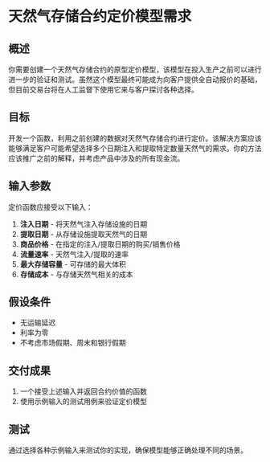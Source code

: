 # 天然气存储合约定价模型需求

## 概述
你需要创建一个天然气存储合约的原型定价模型，该模型在投入生产之前可以进行进一步的验证和测试。虽然这个模型最终可能成为向客户提供全自动报价的基础，但目前交易台将在人工监督下使用它来与客户探讨各种选择。

## 目标
开发一个函数，利用之前创建的数据对天然气存储合约进行定价。该解决方案应该能够满足客户可能希望选择多个日期注入和提取特定数量天然气的需求。你的方法应该推广之前的解释，并考虑产品中涉及的所有现金流。

## 输入参数
定价函数应接受以下输入：

1. **注入日期** - 将天然气注入存储设施的日期
2. **提取日期** - 从存储设施提取天然气的日期
3. **商品价格** - 在指定的注入/提取日期的购买/销售价格
4. **流量速率** - 天然气注入/提取的速率
5. **最大存储容量** - 可存储的最大体积
6. **存储成本** - 与存储天然气相关的成本

## 假设条件
- 无运输延迟
- 利率为零
- 不考虑市场假期、周末和银行假期

## 交付成果
1. 一个接受上述输入并返回合约价值的函数
2. 使用示例输入的测试用例来验证定价模型

## 测试
通过选择各种示例输入来测试你的实现，确保模型能够正确处理不同的场景。
